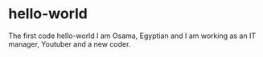 # hello-world
The first code hello-world
I am Osama, Egyptian and I am working as an IT manager, Youtuber and a new coder.
